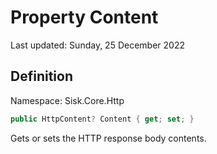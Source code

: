 # Property Content
Last updated: Sunday, 25 December 2022

## Definition
Namespace: Sisk.Core.Http

```csharp
public HttpContent? Content { get; set; }
```

Gets or sets the HTTP response body contents.

